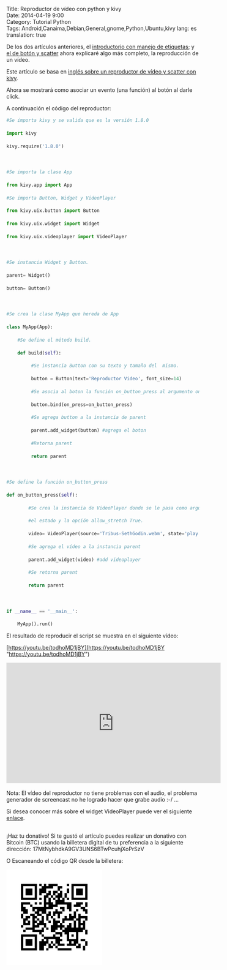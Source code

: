 Title: Reproductor de vídeo con python y kivy  
Date: 2014-04-19 9:00  
Category: Tutorial Python  
Tags: Android,Canaima,Debian,General,gnome,Python,Ubuntu,kivy
lang: es  
translation: true  


De los dos artículos anteriores, el [introductorio con manejo de etiquetas](https://www.seraph.to/desarrollo-de-aplicaciones-multiplataforma-con-python-y-kivy.html#desarrollo-de-aplicaciones-multiplataforma-con-python-y-kivy); y 
[el de botón y scatter](https://www.seraph.to/widget-button-y-scatter-widget-de-comportamiento-en-kivy.html#widget-button-y-scatter-widget-de-comportamiento-en-kivy) ahora explicaré algo más completo, la reproducción de un vídeo.

Este artículo se basa en [inglés sobre un reproductor de vídeo y scatter con kivy](http://karanbalkar.com/2012/10/learning-kivy-video-player-and-scatter-widgets/).

Ahora se mostrará como asociar un evento (una función) al botón al darle click.

A continuación el código del reproductor:
```python
#Se importa kivy y se valida que es la versión 1.8.0

import kivy

kivy.require('1.8.0')



#Se importa la clase App

from kivy.app import App

#Se importa Button, Widget y VideoPlayer

from kivy.uix.button import Button

from kivy.uix.widget import Widget

from kivy.uix.videoplayer import VideoPlayer



#Se instancia Widget y Button.

parent= Widget()

button= Button()



#Se crea la clase MyApp que hereda de App

class MyApp(App):

    #Se define el método build.

    def build(self):

         #Se instancia Button con su texto y tamaño del  mismo.

         button = Button(text='Reproductor Video', font_size=14)

         #Se asocia al boton la función on_button_press al argumento on_press

         button.bind(on_press=on_button_press)  

         #Se agrega button a la instancia de parent

         parent.add_widget(button) #agrega el boton

         #Retorna parent 

         return parent



#Se define la función on_button_press

def on_button_press(self):

        #Se crea la instancia de VideoPlayer donde se le pasa como argumento la fuente de vídeo,

        #el estado y la opción allow_stretch True.

        video= VideoPlayer(source='Tribus-SethGodin.webm', state='play',options={'allow_stretch': True})

        #Se agrega el vídeo a la instancia parent

        parent.add_widget(video) #add videoplayer

        #Se retorna parent

        return parent

     

if __name__ == '__main__':

    MyApp().run()

```



El resultado de reproducir el script se muestra en el siguiente vídeo:

[https://youtu.be/todhoMD1jBY](https://youtu.be/todhoMD1jBY "https://youtu.be/todhoMD1jBY")

<iframe width="560" height="315" src="https://www.youtube.com/embed/todhoMD1jBY" frameborder="0" allow="accelerometer; autoplay; encrypted-media; gyroscope; picture-in-picture" allowfullscreen></iframe>



Nota: El vídeo del reproductor no tiene problemas con el audio, el problema generador de screencast no he logrado hacer que grabe audio :-/ ...


Si desea conocer más sobre el widget VideoPlayer puede ver el siguiente [enlace](https://kivy.org/doc/stable/api-kivy.uix.videoplayer.html#kivy.uix.videoplayer.VideoPlayer.allow_fullscreen).

##  ##
¡Haz tu donativo!
Si te gustó el artículo puedes realizar un donativo con Bitcoin (BTC)
usando la billetera digital de tu preferencia a la siguiente
dirección: 17MtNybhdkA9GV3UNS6BTwPcuhjXoPrSzV

O Escaneando el código QR desde la billetera:

![17MtNybhdkA9GV3UNS6BTwPcuhjXoPrSzV](./images/17MtNybhdkA9GV3UNS6BTwPcuhjXoPrSzV.png)